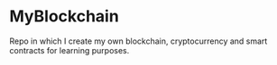 # MyBlockchain
Repo in which I create my own blockchain, cryptocurrency and smart contracts for learning purposes.
